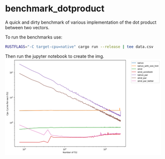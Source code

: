 # benchmark_dotproduct
A quick and dirty benchmark of various implementation of the dot product between two vectors.

To run the benchmarks use:
```bash
RUSTFLAGS="-C target-cpu=native" cargo run --release | tee data.csv
```
Then run the jupyter notebook to create the img.
![](benchmarks.png)